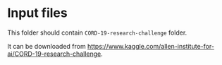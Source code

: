 # Input files  

This folder should contain `CORD-19-research-challenge` folder.

It can be downloaded from https://www.kaggle.com/allen-institute-for-ai/CORD-19-research-challenge.
